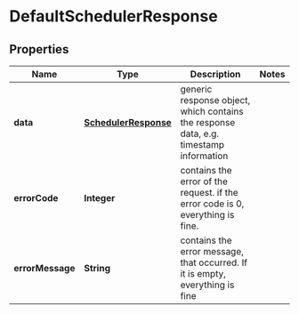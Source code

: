 
# DefaultSchedulerResponse

## Properties
Name | Type | Description | Notes
------------ | ------------- | ------------- | -------------
**data** | [**SchedulerResponse**](SchedulerResponse.md) | generic response object, which contains the response data, e.g. timestamp information | 
**errorCode** | **Integer** | contains the error of the request. if the error code is 0, everything is fine. | 
**errorMessage** | **String** | contains the error message, that occurred. If it is empty, everything is fine | 




